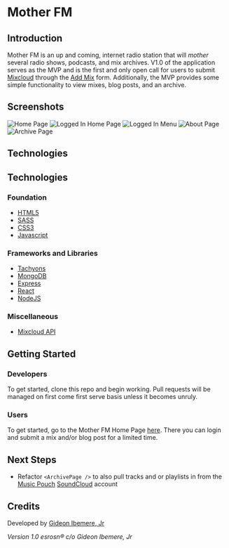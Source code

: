 # Mother FM

## Introduction

Mother FM is an up and coming, internet radio station that will _mother_ several radio shows, podcasts, and mix archives. V1.0 of the application serves as the MVP and is the first and only open call for users to submit [Mixcloud](https://mixcloud.com) through the [Add Mix](https://motherfm.netlify.com/create-mix) form. Additionally, the MVP provides some simple functionality to view mixes, blog posts, and an archive.

## Screenshots

![Home Page](https://imgur.com/CTJ7bEe.png)
![Logged In Home Page](https://imgur.com/KNffcGF.png)
![Logged In Menu](https://imgur.com/oCLxVUS.png)
![About Page](https://imgur.com/1W8iwb6.png)
![Archive Page](https://imgur.com/MT19vu7.png)


## Technologies


## Technologies


### Foundation

- [HTML5](https://en.wikipedia.org/wiki/HTML)
- [SASS](https://sass-lang.com/)
- [CSS3](https://developer.mozilla.org/en-US/docs/Web/CSS/CSS3)
- [Javascript](https://www.javascript.com/)

### Frameworks and Libraries

- [Tachyons](https://tachyons.io/)
- [MongoDB](https://www.mongodb.com/)
- [Express](https://expressjs.com/)
- [React](https://reactjs.org/)
- [NodeJS](https://nodejs.org/en/)

### Miscellaneous

- [Mixcloud API](https://www.mixcloud.com/developers/)

## Getting Started

### Developers

To get started, clone this repo and begin working. Pull requests will be managed on first come first serve basis unless it becomes unruly.

### Users

To get started, go to the Mother FM Home Page [here](https://motherfm.netlify.com). There you can login and submit a mix and/or blog post for a limited time.

## Next Steps

- Refactor `<ArchivePage />` to also pull tracks and or playlists in from the [Music Pouch](https://www.soundcloud.com/themusicpouch) [SoundCloud](https://soundcloud.com) account

## Credits

Developed by [Gideon Ibemere, Jr](www.gideonjr.com)

_Version 1.0 esrosn&reg; c/o Gideon Ibemere, Jr_

